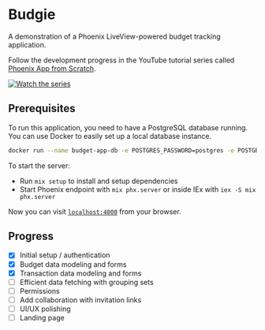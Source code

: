 # Budgie

A demonstration of a Phoenix LiveView-powered budget tracking application.

Follow the development progress in the YouTube tutorial series called [Phoenix App from Scratch](https://www.youtube.com/playlist?list=PL31bV6MaFAPllC8JP0vaRKrVm5kj7c1vc).

[![Watch the series](https://img.youtube.com/vi/0rpt5sMb7cw/maxresdefault.jpg)](https://www.youtube.com/playlist?list=PL31bV6MaFAPllC8JP0vaRKrVm5kj7c1vc)

## Prerequisites

To run this application, you need to have a PostgreSQL database running. You can use Docker to easily set up a local database instance.

```bash
docker run --name budget-app-db -e POSTGRES_PASSWORD=postgres -e POSTGRES_USER=postgres -e POSTGRES_DB=budgie_dev -p 5432:5432 -d postgres
```

To start the server:

  * Run `mix setup` to install and setup dependencies
  * Start Phoenix endpoint with `mix phx.server` or inside IEx with `iex -S mix phx.server`

Now you can visit [`localhost:4000`](http://localhost:4000) from your browser.

## Progress

- [x] Initial setup / authentication
- [x] Budget data modeling and forms
- [x] Transaction data modeling and forms
- [ ] Efficient data fetching with grouping sets
- [ ] Permissions
- [ ] Add collaboration with invitation links
- [ ] UI/UX polishing
- [ ] Landing page
